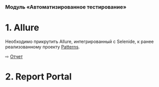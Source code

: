 ### Модуль «Автоматизированное тестирование»

# 1. Allure

Необходимо прикрутить Allure, интегрированный с Selenide, к ранее реализованному проекту [Patterns](https://github.com/npetyaeva/javaLessonPatterns).

⇨ [Отчет](https://htmlpreview.github.io/?https://github.com/npetyaeva/javaLessonReporting/blob/master/build/reports/allure-report/allureReport/index.html)


# 2. Report Portal
